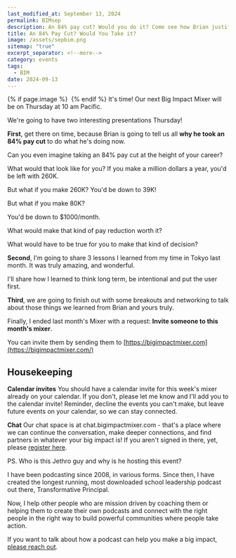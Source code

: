 ```yaml
---
last_modified_at: September 13, 2024
permalink: BIMsep
description: An 84% pay cut? Would you do it? Come see how Brian justified that decision at the Big Impact Mixer this coming Thursday.
title: An 84% Pay Cut? Would You Take it?
image: /assets/sepbim.png
sitemap: "true"
excerpt_separator: <!--more-->
category: events
tags:
  - BIM
date: 2024-09-13
---
```

{% if page.image %} <img src="{{ page.image }}" alt=""> {% endif %}
It's time! Our next Big Impact Mixer will be on Thursday at 10 am Pacific.

We're going to have two interesting presentations Thursday!

**First**, get there on time, because Brian is going to tell us all **why he took an 84% pay cut** to do what he's doing now.

Can you even imagine taking an 84% pay cut at the height of your career?

What would that look like for you? If you make a million dollars a year, you'd be left with 260K.

But what if you make 260K? You'd be down to 39K!

But what if you make 80K?

You'd be down to $1000/month.

What would make that kind of pay reduction worth it?

What would have to be true for you to make that kind of decision?

**Second**, I'm going to share 3 lessons I learned from my time in Tokyo last month. It was truly amazing, and wonderful. 
<!--more-->
I'll share how I learned to think long term, be intentional and put the user first.

**Third**, we are going to finish out with some breakouts and networking to talk about those things we learned from Brian and yours truly. 

Finally, I ended last month's Mixer with a request: **Invite someone to this month's mixer**.

You can invite them by sending them to [https://bigimpactmixer.com](https://bigimpactmixer.com/)

## Housekeeping

**Calendar invites** You should have a calendar invite for this week's mixer already on your calendar. If you don't, please let me know and I'll add you to the calendar invite! Reminder, decline the events you can't make, but leave future events on your calendar, so we can stay connected.

**Chat** Our chat space is at chat.bigimpactmixer.com - that's a place where we can continue the conversation, make deeper connections, and find partners in whatever your big impact is! If you aren't signed in there, yet, please [register here](https://chat.bigimpactmixer.com/join/aw0m-8m7Z-ZPVJ).

PS. Who is this Jethro guy and why is he hosting this event?

I have been podcasting since 2008, in various forms. Since then, I have created the longest running, most downloaded school leadership podcast out there, Transformative Principal.

Now, I help other people who are mission driven by coaching them or helping them to create their own podcasts and connect with the right people in the right way to build powerful communities where people take action.

If you want to talk about how a podcast can help you make a big impact, [please reach out](mailto:jethro@transformativeprincipal.com).